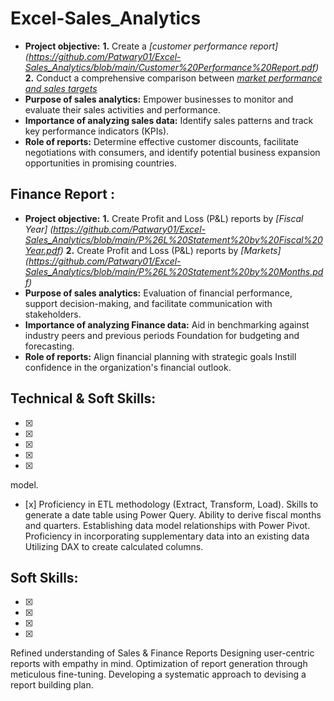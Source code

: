 # Excel-Sales_Analytics



- **Project objective:**
    **1.** Create a _[customer performance report]
(https://github.com/Patwary01/Excel-Sales_Analytics/blob/main/Customer%20Performance%20Report.pdf)_
    **2.** Conduct a comprehensive comparison between _[market performance and
sales targets](https://github.com/Patwary01/Excel-Sales_Analytics/blob/main/Market%20Performance%20vs%20Target%20Report.pdf)_
- **Purpose of sales analytics:** Empower businesses to monitor and evaluate
their sales activities and performance.
- **Importance of analyzing sales data:** Identify sales patterns and track key
performance indicators (KPIs).
- **Role of reports:** Determine effective customer discounts, facilitate
negotiations with consumers, and identify potential business expansion
opportunities in promising countries.
## Finance Report :
- **Project objective:**
    **1.** Create Profit and Loss (P&L) reports by _[Fiscal Year]
(https://github.com/Patwary01/Excel-Sales_Analytics/blob/main/P%26L%20Statement%20by%20Fiscal%20Year.pdf)_
   **2.** Create Profit and Loss (P&L) reports by _[Markets]
(https://github.com/Patwary01/Excel-Sales_Analytics/blob/main/P%26L%20Statement%20by%20Months.pdf)_
- **Purpose of sales analytics:** Evaluation of financial performance, support
decision-making, and facilitate communication with stakeholders.
- **Importance of analyzing Finance data:** Aid in benchmarking against industry
peers and previous periods Foundation for budgeting and forecasting.
- **Role of reports:** Align financial planning with strategic goals Instill
confidence in the organization's financial outlook.
## Technical & Soft Skills:
- [x]
- [x]
- [x]
- [x]
- [x]
model.
- [x]
Proficiency in ETL methodology (Extract, Transform, Load).
Skills to generate a date table using Power Query.
Ability to derive fiscal months and quarters.
Establishing data model relationships with Power Pivot.
Proficiency in incorporating supplementary data into an existing data
        Utilizing DAX to create calculated columns.
## Soft Skills:
- [x]
- [x]
- [x]
- [x]
Refined understanding of Sales & Finance Reports
Designing user-centric reports with empathy in mind.
Optimization of report generation through meticulous fine-tuning.
Developing a systematic approach to devising a report building plan.

